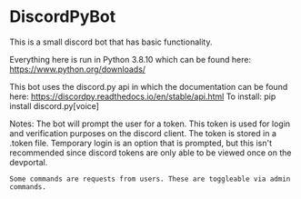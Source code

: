 # DiscordPyBot
This is a small discord bot that has basic functionality.

Everything here is run in Python 3.8.10 which can be found here:
    https://www.python.org/downloads/

This bot uses the discord.py api in which the documentation can be found here:
    https://discordpy.readthedocs.io/en/stable/api.html
    To install: pip install discord.py[voice]


Notes:
    The bot will prompt the user for a token. This token is used for login and verification purposes on the discord client.
    The token is stored in a .token file. Temporary login is an option that is prompted, but this isn't recommended since discord tokens are only able to be viewed once on the devportal.

    Some commands are requests from users. These are toggleable via admin commands.
